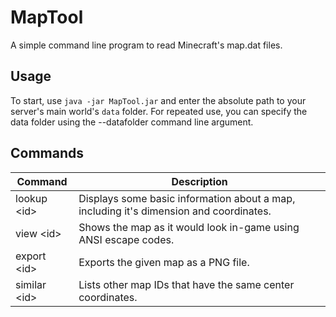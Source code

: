 # MapTool

A simple command line program to read Minecraft's map.dat files.

## Usage
To start, use `java -jar MapTool.jar` and enter the absolute path to your server's main world's `data` folder.
For repeated use, you can specify the data folder using the --datafolder command line argument.

## Commands
| Command       | Description                                                                            |
|---------------|----------------------------------------------------------------------------------------|
| lookup \<id>  | Displays some basic information about a map, including it's dimension and coordinates. |
| view \<id>    | Shows the map as it would look in-game using ANSI escape codes.                        | 
| export \<id>  | Exports the given map as a PNG file.                                                   |
| similar \<id> | Lists other map IDs that have the same center coordinates.                             |